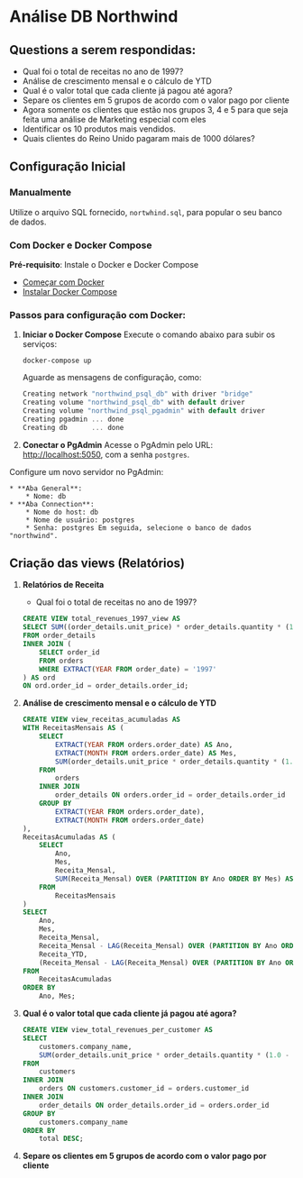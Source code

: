 # Análise DB Northwind

## Questions a serem respondidas:
   * Qual foi o total de receitas no ano de 1997?
   * Análise de crescimento mensal e o cálculo de YTD
   * Qual é o valor total que cada cliente já pagou até agora?
   * Separe os clientes em 5 grupos de acordo com o valor pago por cliente
   * Agora somente os clientes que estão nos grupos 3, 4 e 5 para que seja feita uma análise de Marketing especial com eles
   * Identificar os 10 produtos mais vendidos.
   * Quais clientes do Reino Unido pagaram mais de 1000 dólares?

## Configuração Inicial

### Manualmente

Utilize o arquivo SQL fornecido, `nortwhind.sql`, para popular o seu banco de dados.

### Com Docker e Docker Compose

**Pré-requisito**: Instale o Docker e Docker Compose

* [Começar com Docker](https://www.docker.com/get-started)
* [Instalar Docker Compose](https://docs.docker.com/compose/install/)

### Passos para configuração com Docker:

1. **Iniciar o Docker Compose** Execute o comando abaixo para subir os serviços:
    
    ```
    docker-compose up
    ```
    
    Aguarde as mensagens de configuração, como:
    
    ```csharp
    Creating network "northwind_psql_db" with driver "bridge"
    Creating volume "northwind_psql_db" with default driver
    Creating volume "northwind_psql_pgadmin" with default driver
    Creating pgadmin ... done
    Creating db      ... done
    ```
       
2. **Conectar o PgAdmin** Acesse o PgAdmin pelo URL: [http://localhost:5050](http://localhost:5050), com a senha `postgres`. 

Configure um novo servidor no PgAdmin:
    
    * **Aba General**:
        * Nome: db
    * **Aba Connection**:
        * Nome do host: db
        * Nome de usuário: postgres
        * Senha: postgres Em seguida, selecione o banco de dados "northwind".


## Criação das views (Relatórios)

1. **Relatórios de Receita**
    
    * Qual foi o total de receitas no ano de 1997?

    ```sql
    CREATE VIEW total_revenues_1997_view AS
    SELECT SUM((order_details.unit_price) * order_details.quantity * (1.0 - order_details.discount)) AS total_revenues_1997
    FROM order_details
    INNER JOIN (
        SELECT order_id 
        FROM orders 
        WHERE EXTRACT(YEAR FROM order_date) = '1997'
    ) AS ord 
    ON ord.order_id = order_details.order_id;
    ```

2.  **Análise de crescimento mensal e o cálculo de YTD**

    ```sql
    CREATE VIEW view_receitas_acumuladas AS
    WITH ReceitasMensais AS (
        SELECT
            EXTRACT(YEAR FROM orders.order_date) AS Ano,
            EXTRACT(MONTH FROM orders.order_date) AS Mes,
            SUM(order_details.unit_price * order_details.quantity * (1.0 - order_details.discount)) AS Receita_Mensal
        FROM
            orders
        INNER JOIN
            order_details ON orders.order_id = order_details.order_id
        GROUP BY
            EXTRACT(YEAR FROM orders.order_date),
            EXTRACT(MONTH FROM orders.order_date)
    ),
    ReceitasAcumuladas AS (
        SELECT
            Ano,
            Mes,
            Receita_Mensal,
            SUM(Receita_Mensal) OVER (PARTITION BY Ano ORDER BY Mes) AS Receita_YTD
        FROM
            ReceitasMensais
    )
    SELECT
        Ano,
        Mes,
        Receita_Mensal,
        Receita_Mensal - LAG(Receita_Mensal) OVER (PARTITION BY Ano ORDER BY Mes) AS Diferenca_Mensal,
        Receita_YTD,
        (Receita_Mensal - LAG(Receita_Mensal) OVER (PARTITION BY Ano ORDER BY Mes)) / LAG(Receita_Mensal) OVER (PARTITION BY Ano ORDER BY Mes) * 100 AS Percentual_Mudanca_Mensal
    FROM
        ReceitasAcumuladas
    ORDER BY
        Ano, Mes;
    ```

3. **Qual é o valor total que cada cliente já pagou até agora?**

    ```sql
    CREATE VIEW view_total_revenues_per_customer AS
    SELECT 
        customers.company_name, 
        SUM(order_details.unit_price * order_details.quantity * (1.0 - order_details.discount)) AS total
    FROM 
        customers
    INNER JOIN 
        orders ON customers.customer_id = orders.customer_id
    INNER JOIN 
        order_details ON order_details.order_id = orders.order_id
    GROUP BY 
        customers.company_name
    ORDER BY 
        total DESC;

4. **Separe os clientes em 5 grupos de acordo com o valor pago por cliente**
    

